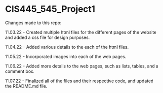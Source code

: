 # CIS445_545_Project1
Changes made to this repo:

11.03.22 - Created multiple html files for the different pages of the website and added a css file for design purposes. 

11.04.22 - Added various details to the each of the html files. 

11.05.22 - Incorporated images into each of the web pages.

11.06.22 - Added more details to the web pages, such as lists, tables, and a comment box.

11.07.22 - Finalized all of the files and their respective code, and updated the README.md file.
